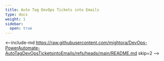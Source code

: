 ```yaml
---
title: Auto Tag DevOps Tickets into Emails
type: docs
weight: 1
sidebar:
  open: true
---
```


<--include-md https://raw.githubusercontent.com/mightora/DevOps-PowerAutomate-AutoTagDevOpsTicketsintoEmails/refs/heads/main/README.md skip=2 -->